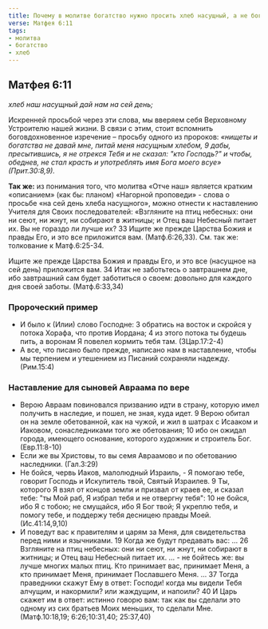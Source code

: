 ```yaml
---
title: Почему в молитве богатство нужно просить хлеб насущный, а не богаство?
verse: Матфея 6:11
tags: 
- молитва
- богатство
- хлеб
---
```


## Матфея 6:11

*хлеб наш насущный дай нам на сей день;*

Искренней просьбой через эти слова, мы вверяем себя Верховному Устроителю нашей жизни. В связи с этим, стоит вспомнить боговдохновенное изречение – просьбу одного из пророков: *«нищеты и богатства не давай мне, питай меня насущным хлебом, 9 дабы, пресытившись, я не отрекся Тебя и не сказал: "кто Господь?" и чтобы, обеднев, не стал красть и употреблять имя Бога моего всуе» (Прит.30:8,9).* 

**Так же:** 
из понимания того, что молитва «Отче наш» является кратким «описанием» (как бы: планом) «Нагорной проповеди» - слова о просьбе «на сей день хлеба насущного», можно отнести к наставлению Учителя для Своих последователей: «Взгляните на птиц небесных: они ни сеют, ни жнут, ни собирают в житницы; и Отец ваш Небесный питает их. Вы не гораздо ли лучше их? 33 Ищите же прежде Царства Божия и правды Его, и это все приложится вам. (Матф.6:26,33).  См. так же: толкование к Матф.6:25-34. 

Ищите же прежде Царства Божия и правды Его, и это все (насущное на сей день) приложится вам. 34 Итак не заботьтесь о завтрашнем дне, ибо завтрашний сам будет заботиться о своем: довольно для каждого дня своей заботы. (Матф.6:33,34)

### Пророческий пример 

- И было к (Илии) слово Господне: 3 обратись на восток и скройся у потока Хорафа, что против Иордана; 4 из этого потока ты будешь пить, а воронам Я повелел кормить тебя там. (3Цар.17:2-4)
- А все, что писано было прежде, написано нам в наставление, чтобы мы терпением и утешением из Писаний сохраняли надежду. (Рим.15:4)

### Наставление для сыновей Авраама по вере 

- Верою Авраам повиновался призванию идти в страну, которую имел получить в наследие, и пошел, не зная, куда идет. 9 Верою обитал он на земле обетованной, как на чужой, и жил в шатрах с Исааком и Иаковом, сонаследниками того же обетования; 10 ибо он ожидал города, имеющего основание, которого художник и строитель Бог. (Евр.11:8-10)
- Если же вы Христовы, то вы семя Авраамово и по обетованию наследники. (Гал.3:29)
- Не бойся, червь Иаков, малолюдный Израиль, - Я помогаю тебе, говорит Господь и Искупитель твой, Святый Израилев. 9 Ты, которого Я взял от концов земли и призвал от краев ее, и сказал тебе: "ты Мой раб, Я избрал тебя и не отвергну тебя": 10 не бойся, ибо Я с тобою; не смущайся, ибо Я Бог твой; Я укреплю тебя, и помогу тебе, и поддержу тебя десницею правды Моей. (Ис.41:14,9,10)
- И поведут вас к правителям и царям за Меня, для свидетельства перед ними и язычниками. 19 Когда же будут предавать вас: … 26 Взгляните на птиц небесных: они ни сеют, ни жнут, ни собирают в житницы; и Отец ваш Небесный питает их. … - не бойтесь же: вы лучше многих малых птиц. Кто принимает вас, принимает Меня, а кто принимает Меня, принимает Пославшего Меня. … 37 Тогда праведники скажут Ему в ответ: Господи! когда мы видели Тебя алчущим, и накормили? или жаждущим, и напоили? 40 И Царь скажет им в ответ: истинно говорю вам: так как вы сделали это одному из сих братьев Моих меньших, то сделали Мне. (Матф.10:18,19; 6:26;10:31,40; 25:37,40)
